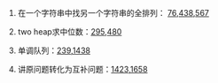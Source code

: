 1. 在一个字符串中找另一个字符串的全排列： [76](76.%20Minimum%20Window%20Substring.md),[438](438.%20Find%20All%20Anagrams%20in%20a%20String.md),[567](567.%20Permutation%20in%20String.md)

2. two heap求中位数：[295](295.%20Find%20Median%20from%20Data%20Stream.md),[480](480.%20Sliding%20Window%20Median.md)

3. 单调队列：[239](239.%20Sliding%20Window%20Maximum.md),[1438](1438.%20Longest%20Continuous%20Subarray%20With%20Absolute%20Diff.md)

4. 讲原问题转化为互补问题：[1423](1423.%20Maximum%20Points.md),[1658](1658.%20Minimum%20Operations%20to%20Reduce%20X%20to%20Zero.md)